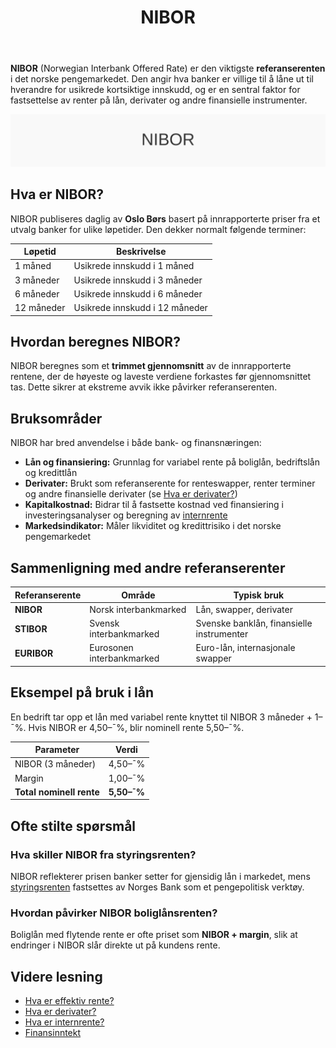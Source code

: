 ﻿---
title: "NIBOR"
seoTitle: "NIBOR | Norsk referanserente"
description: 'NIBOR (Norwegian Interbank Offered Rate) er den viktigste referanserenten i det norske pengemarkedet. Den angir hva banker er villige til å låne ut ti...'
summary: "Hva NIBOR er, hvordan den beregnes, bruksområder og forskjeller mot andre referanserenter."
---

**NIBOR** (Norwegian Interbank Offered Rate) er den viktigste **referanserenten** i det norske pengemarkedet. Den angir hva banker er villige til å låne ut til hverandre for usikrede kortsiktige innskudd, og er en sentral faktor for fastsettelse av renter på lån, derivater og andre finansielle instrumenter.

![NIBOR Oversikt](nibor-image.svg)

## Hva er NIBOR?

NIBOR publiseres daglig av **Oslo Børs** basert på innrapporterte priser fra et utvalg banker for ulike løpetider. Den dekker normalt følgende terminer:

| Løpetid   | Beskrivelse                                |
|-----------|---------------------------------------------|
| 1 måned   | Usikrede innskudd i 1 måned                |
| 3 måneder | Usikrede innskudd i 3 måneder               |
| 6 måneder | Usikrede innskudd i 6 måneder               |
| 12 måneder| Usikrede innskudd i 12 måneder              |

## Hvordan beregnes NIBOR?

NIBOR beregnes som et **trimmet gjennomsnitt** av de innrapporterte rentene, der de høyeste og laveste verdiene forkastes før gjennomsnittet tas. Dette sikrer at ekstreme avvik ikke påvirker referanserenten.

## Bruksområder

NIBOR har bred anvendelse i både bank- og finansnæringen:

* **Lån og finansiering:** Grunnlag for variabel rente på boliglån, bedriftslån og kredittlån
* **Derivater:** Brukt som referanserente for renteswapper, renter terminer og andre finansielle derivater (se [Hva er derivater?](/blogs/regnskap/derivater "Hva er Derivater? Introduksjon til finansielle derivater i norsk regnskap"))
* **Kapitalkostnad:** Bidrar til å fastsette kostnad ved finansiering i investeringsanalyser og beregning av [internrente](/blogs/regnskap/internrente "Hva er Internrente? Nåverdi og internrente i investeringsanalyse")
* **Markedsindikator:** Måler likviditet og kredittrisiko i det norske pengemarkedet

## Sammenligning med andre referanserenter

| Referanserente | Område                    | Typisk bruk                         |
|---------------|----------------------------|-------------------------------------|
| **NIBOR**     | Norsk interbankmarked     | Lån, swapper, derivater             |
| **STIBOR**    | Svensk interbankmarked    | Svenske banklån, finansielle instrumenter |
| **EURIBOR**   | Eurosonen interbankmarked | Euro-lån, internasjonale swapper    |

## Eksempel på bruk i lån

En bedrift tar opp et lån med variabel rente knyttet til NIBOR 3 måneder + 1–¯%. Hvis NIBOR er 4,50–¯%, blir nominell rente 5,50–¯%.

| Parameter            | Verdi    |
|----------------------|----------|
| NIBOR (3 måneder)    | 4,50–¯%   |
| Margin               | 1,00–¯%   |
| **Total nominell rente** | **5,50–¯%** |

## Ofte stilte spørsmål

### Hva skiller NIBOR fra styringsrenten?

NIBOR reflekterer prisen banker setter for gjensidig lån i markedet, mens [styringsrenten](/blogs/regnskap/hva-er-inflasjon "Hva er inflasjon? En guide til pengepolitikk og styringsrente") fastsettes av Norges Bank som et pengepolitisk verktøy.

### Hvordan påvirker NIBOR boliglånsrenten?

Boliglån med flytende rente er ofte priset som **NIBOR + margin**, slik at endringer i NIBOR slår direkte ut på kundens rente.

## Videre lesning

* [Hva er effektiv rente?](/blogs/regnskap/hva-er-effektiv-rente "Hva er Effektiv Rente? Beregning og betydning")
* [Hva er derivater?](/blogs/regnskap/derivater "Hva er Derivater? Introduksjon til finansielle derivater i norsk regnskap")
* [Hva er internrente?](/blogs/regnskap/internrente "Hva er Internrente? Nåverdi og internrente i investeringsanalyse")
* [Finansinntekt](/blogs/regnskap/finansinntekt "Finansinntekt “ Renter, utbytte og kapitalgevinster i norsk regnskap")










